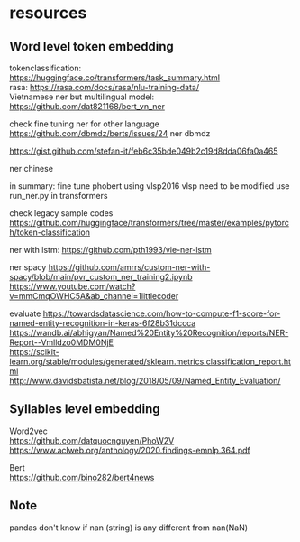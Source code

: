 # resources

## Word level token embedding
tokenclassification: https://huggingface.co/transformers/task_summary.html \
rasa: https://rasa.com/docs/rasa/nlu-training-data/ \
Vietnamese ner but multilingual model: https://github.com/dat821168/bert_vn_ner

check fine tuning ner for other language
https://github.com/dbmdz/berts/issues/24 ner dbmdz

https://gist.github.com/stefan-it/feb6c35bde049b2c19d8dda06fa0a465

ner chinese

in summary: fine tune phobert using vlsp2016
vlsp need to be modified
use run_ner.py in transformers


check legacy sample codes
https://github.com/huggingface/transformers/tree/master/examples/pytorch/token-classification


ner with lstm: https://github.com/pth1993/vie-ner-lstm

ner spacy
https://github.com/amrrs/custom-ner-with-spacy/blob/main/pvr_custom_ner_training2.ipynb
https://www.youtube.com/watch?v=mmCmqOWHC5A&ab_channel=1littlecoder


evaluate
https://towardsdatascience.com/how-to-compute-f1-score-for-named-entity-recognition-in-keras-6f28b31dccca \
https://wandb.ai/abhigyan/Named%20Entity%20Recognition/reports/NER-Report--Vmlldzo0MDM0NjE \
https://scikit-learn.org/stable/modules/generated/sklearn.metrics.classification_report.html \
http://www.davidsbatista.net/blog/2018/05/09/Named_Entity_Evaluation/


## Syllables level embedding

Word2vec \
https://github.com/datquocnguyen/PhoW2V \
https://www.aclweb.org/anthology/2020.findings-emnlp.364.pdf 

Bert \
https://github.com/bino282/bert4news



## Note
pandas don't know if nan (string) is any different from nan(NaN)
